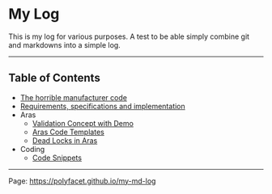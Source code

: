 # My Log
This is my log for various purposes.
A test to be able simply combine git and markdowns into a simple log.

---
## Table of Contents
* [The horrible manufacturer code](./Programming/BadCode/ManufacturerCode.md)
* [Requirements, specifications and implementation](./Software/Requirements/Requirements_Spec_Code.md)
* Aras
   * [Validation Concept with Demo](Aras/ValidationConcept.md)
   * [Aras Code Templates](Aras/ArasCodeTemplates.md)
   * [Dead Locks in Aras](Aras/ArasDeadLock.md)
* Coding
   * [Code Snippets](Programming/CodeSnippets.md)   
  
  
---

Page: <https://polyfacet.github.io/my-md-log>
